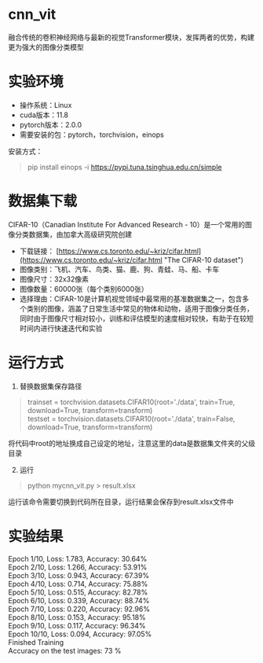 # cnn_vit
融合传统的卷积神经网络与最新的视觉Transformer模块，发挥两者的优势，构建更为强大的图像分类模型
# 实验环境 #
- 操作系统：Linux
- cuda版本：11.8
- pytorch版本：2.0.0
- 需要安装的包：pytorch，torchvision，einops

安装方式：
> pip install einops -i https://pypi.tuna.tsinghua.edu.cn/simple
# 数据集下载 #
CIFAR-10（Canadian Institute For Advanced Research - 10）是一个常用的图像分类数据集，由加拿大高级研究院创建

- 下载链接：
[https://www.cs.toronto.edu/~kriz/cifar.html](https://www.cs.toronto.edu/~kriz/cifar.html "The CIFAR-10 dataset")
- 图像类别：飞机、汽车、鸟类、猫、鹿、狗、青蛙、马、船、卡车
- 图像尺寸：32x32像素
- 图像数量：60000张（每个类别6000张）
- 选择理由：CIFAR-10是计算机视觉领域中最常用的基准数据集之一，包含多个类别的图像，涵盖了日常生活中常见的物体和动物，适用于图像分类任务，同时由于图像尺寸相对较小，训练和评估模型的速度相对较快，有助于在较短时间内进行快速迭代和实验

# 运行方式 #
1. 替换数据集保存路径
> trainset = torchvision.datasets.CIFAR10(root='./data', train=True, download=True, transform=transform)<br/>
> testset = torchvision.datasets.CIFAR10(root='./data', train=False, download=True, transform=transform)

将代码中root的地址换成自己设定的地址，注意这里的data是数据集文件夹的父级目录

2. 运行

> python mycnn_vit.py > result.xlsx

运行该命令需要切换到代码所在目录，运行结果会保存到result.xlsx文件中

# 实验结果 #

Epoch 1/10, Loss: 1.783, Accuracy: 30.64%  <br/>
Epoch 2/10, Loss: 1.266, Accuracy: 53.91%  <br/>
Epoch 3/10, Loss: 0.943, Accuracy: 67.39%  <br/>
Epoch 4/10, Loss: 0.714, Accuracy: 75.88%  <br/>
Epoch 5/10, Loss: 0.515, Accuracy: 82.78%  <br/>
Epoch 6/10, Loss: 0.339, Accuracy: 88.74%  <br/>
Epoch 7/10, Loss: 0.220, Accuracy: 92.96%  <br/>
Epoch 8/10, Loss: 0.153, Accuracy: 95.18%  <br/>
Epoch 9/10, Loss: 0.117, Accuracy: 96.34%  <br/>
Epoch 10/10, Loss: 0.094, Accuracy: 97.05%  <br/>
Finished Training  <br/>
Accuracy on the test images: 73 %  <br/>
